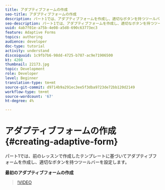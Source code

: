 ```yaml
---
title: アダプティブフォームの作成
seo-title: アダプティブフォームの作成
description: パート1では、アダプティブフォームを作成し、適切なボタンを持つツールバーを追加および設定します。
seo-description: パート1では、アダプティブフォームを作成し、適切なボタンを持つツールバーを追加および設定します。
uuid: 4ab7f01e-a75b-4e08-a5d8-690c63773ec3
feature: Adaptive Forms
topics: authoring
audience: developer
doc-type: tutorial
activity: understand
discoiquuid: 1c9fb7b6-98dd-4725-b787-ac9e71906500
kt: 4208
thumbnail: 22173.jpg
topic: Development
role: Developer
level: Beginner
translation-type: tm+mt
source-git-commit: d9714b9a291ec3ee5f3dba9723de72bb120d2149
workflow-type: tm+mt
source-wordcount: '67'
ht-degree: 4%

---
```



# アダプティブフォームの作成{#creating-adaptive-form}

パート1では、前のレッスンで作成したテンプレートに基づいてアダプティブフォームを作成し、適切なボタンを持つツールバーを設定します。

**最初のアダプティブフォームの作成**

>[!VIDEO](https://video.tv.adobe.com/v/22173/quality=9)
